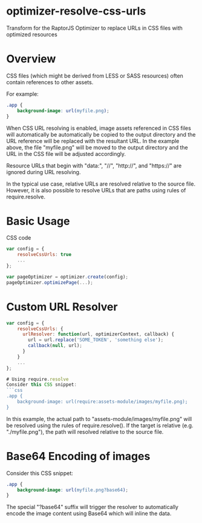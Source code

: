 optimizer-resolve-css-urls
==========================

Transform for the RaptorJS Optimizer to replace URLs in CSS files with optimized resources

# Overview
CSS files (which might be derived from LESS or SASS resources) often contain references to other assets.

For example:
```css
.app {
    background-image: url(myfile.png);
}
```

When CSS URL resolving is enabled, image assets referenced in CSS files will automatically be automatically
be copied to the output directory and the URL reference will be replaced with the resultant URL.
In the example above, the file "myfile.png" will be moved to the output directory and the URL in the CSS
file will be adjusted accordingly.

Resource URLs that begin with "data:", "//", "http://", and "https://" are ignored during URL resolving.

In the typical use case, relative URLs are resolved relative to the source file. However, it is also possible
to resolve URLs that are paths using rules of require.resolve.


# Basic Usage
CSS code 

```javascript
var config = {
    resolveCssUrls: true
    ...
};

var pageOptimizer = optimizer.create(config);
pageOptimizer.optimizePage(...);
```

# Custom URL Resolver
```javascript
var config = {
    resolveCssUrls: {
      urlResolver: function(url, optimizerContext, callback) {
        url = url.replace('SOME_TOKEN', 'something else');
        callback(null, url);
      }
    }
    ...
};

# Using require.resolve
Consider this CSS snippet:
```css
.app {
    background-image: url(require:assets-module/images/myfile.png);
}
```

In this example, the actual path to "assets-module/images/myfile.png" will
be resolved using the rules of require.resolve(). If the target is relative
(e.g. "./myfile.png"), the path will resolved relative to the source file.

# Base64 Encoding of images
Consider this CSS snippet:
```css
.app {
    background-image: url(myfile.png?base64);
}
```

The special "?base64" suffix will trigger the resolver to automatically encode
the image content using Base64 which will inline the data.
